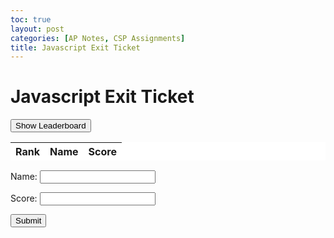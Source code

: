 ```yaml
---
toc: true
layout: post
categories: [AP Notes, CSP Assignments]
title: Javascript Exit Ticket 
---
```


# Javascript Exit Ticket

<div class="secondary">
  <button id="read_button" type="button" onclick="read_leaderboard()" class="read-button">Show Leaderboard</button>
</div>

<table class="readtable">
  <thead>
    <tr>
      <th>Rank</th>
      <th>Name</th>
      <th>Score</th>
    </tr>
  </thead>
  <tbody id="result">
  </tbody>
</table>

<style>
  .readtable {
    background-color: #FFFFFF;
  }
</style>

<div class="form-box">
  <form action="javascript:create_ranking()" class="createForm">
    <p>
      <label class="form-label">
        Name:
        <input class="input-boxes" type="text" name="name" id="name" required>
      </label>
    </p>
    <p>
      <label class="form-label">
        Score:
        <input class="input-boxes" type="text" name="score" id="score" required>
      </label>
    </p>
    <p>
      <button class="form-button">Submit</button>
    </p>
  </form>
</div>

<script>
  const resultContainer = document.getElementById("result");
  const read_button = document.getElementById("read_button");
  const apiURL = "https://octolb.duckdns.org/api/leaderboards/";

  // READ
  function read_leaderboard() {
    const read_options = {
      method: 'GET',
      mode: 'cors',
      cache: 'default',
      credentials: 'omit',
      headers: {
        'Content-Type': 'application/json'
      },
    };

    fetch(apiURL, read_options)
      .then(response => {
        if (response.status !== 200) {
          const errorMsg = 'API read error: ' + response.status;
          console.log(errorMsg);
          const tr = document.createElement("tr");
          const td = document.createElement("td");
          td.innerHTML = errorMsg;
          tr.appendChild(td);
          resultContainer.appendChild(tr);
          return;
        }

        response.json().then(data => {
          resultContainer.innerHTML = '';
          data.forEach((row, index) => {
            add_row(index + 1, row.name, row.score);
          });
        });
      })
      .catch(err => {
        console.error(err);
        const tr = document.createElement("tr");
        const td = document.createElement("td");
        td.innerHTML = err;
        tr.appendChild(td);
        resultContainer.appendChild(tr);
      });
  }

  function add_row(rank, name, score) {
    const tr = document.createElement("tr");
    const rankCell = document.createElement("td");
    const nameCell = document.createElement("td");
    const scoreCell = document.createElement("td");

    rankCell.innerHTML = rank;
    nameCell.innerHTML = name;
    scoreCell.innerHTML = score;

    tr.appendChild(rankCell);
    tr.appendChild(nameCell);
    tr.appendChild(scoreCell);

    resultContainer.appendChild(tr);
  }

  // CREATE
  function create_ranking() {
    const body = {
      name: document.getElementById("name").value,
      score: document.getElementById("score").value,
    };

    const requestOptions = {
      method: 'POST',
      body: JSON.stringify(body),
      headers: {
        "Content-Type": "application/json"
      },
    };

    fetch(apiURL + 'create', requestOptions)
      .then(response => {
        if (response.status !== 200) {
          const errorMsg = 'API create error: ' + response.status;
          console.log(errorMsg);
          const tr = document.createElement("tr");
          const td = document.createElement("td");
          td.innerHTML = errorMsg;
          tr.appendChild(td);
          resultContainer.appendChild(tr);
          return;
        }
        return response.json();
      })
      .then(data => {
        add_row(data.rank, data.name, data.score);
      })
      .catch(err => {
        console.error(err);
        const tr = document.createElement("tr");
        const td = document.createElement("td");
        td.innerHTML = err;
        tr.appendChild(td);
        resultContainer.appendChild(tr);
      });
  }
</script>